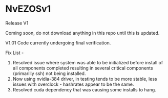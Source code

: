 # NvEZOSv1
Release V1

Coming soon, do not download anything in this repo until this is updated.

V1.01 Code currently undergoing final verification.

Fix List -
1) Resolved issue where system was able to be initialized before install of all components completed resulting in several critical components (primarilly ssh) not being installed.
2) Now using nvidia-384 driver, in testing tends to be more stable, less issues with overclock - hashrates appear to be the same.
3) Resolved cuda dependency that was causing some installs to hang.

